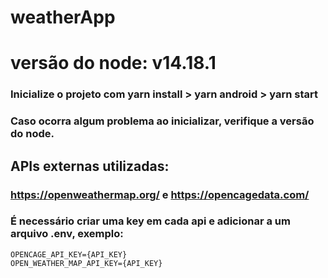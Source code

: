 # weatherApp

# versão do node: v14.18.1

### Inicialize o projeto com yarn install > yarn android > yarn start
### Caso ocorra algum problema ao inicializar, verifique a versão do node.
## APIs externas utilizadas:
### https://openweathermap.org/ e https://opencagedata.com/
### É necessário criar uma key em cada api e adicionar a um arquivo .env, exemplo:
```
OPENCAGE_API_KEY={API_KEY}
OPEN_WEATHER_MAP_API_KEY={API_KEY}

```